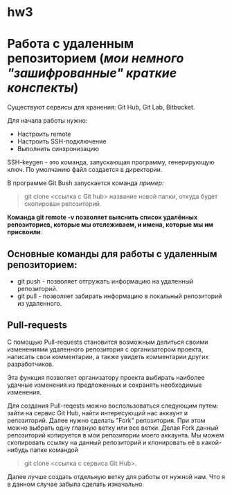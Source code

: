 # hw3
# Работа с удаленным репозиторием (*мои немного "зашифрованные" краткие конспекты*)

Существуют сервисы для хранения: Git Hub, Git Lab, Bitbucket.

Для начала работы нужно:

* Настроить remote
* Настроить SSH-подключение
* Выполнить синхронизацию

SSH-keygen - это команда, запускающая программу, генерирующую ключ. По умолчанию файл создается в директории.

В программе Git Bush запускается команда *пример:*

>git clone <ссылка с Git hub> название новой папки, откуда будет скопирован репозиторий. 

**Команда git remote -v позволяет выяснить список удалённых репозиториев, которые мы отслеживаем, и имена, которые мы им присвоили**. 


## Основные команды для работы с удаленным репозиторием: 

* git push -  позволяет отгружать информацию на удаленный репозиторий.
* git pull - позволяет забирать информацию в локальный репозиторий из удаленного. 

## Pull-requests 

С помощью Pull-requests становится возможным делиться своими изменениями удаленного репозитория с организатором проекта, написать свои комментарии, а также увидеть комментарии других разработчиков. 

Эта функция позволяет организатору проекта выбирать наиболее удачные изменения из предложенных и сохранять необходимые изменения.

Для создания Pull-reqests можно воспользоваться следующим путем: зайти на сервис Git Hub, найти интересующий нас аккаунт и репозиторий. Далее нужно сделать "Fork" репозитория. При этом можно выбрать одну главную ветку или все ветки. Делая Fork  данный репозиторий копируется в мои репозитории моего аккаунта. Мы можем скопировать ссылку на данный репозиторий и клонировать её в какой-нибудь папке командой 

> git clone <ссылка с сервиса Git Hub>. 

Далее лучше создать отдельную ветку для работы от нужной нам. Что я в данном случае забыла сделать изначально. 
